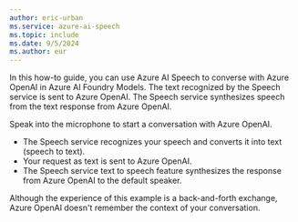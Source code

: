 ```yaml
---
author: eric-urban
ms.service: azure-ai-speech
ms.topic: include
ms.date: 9/5/2024
ms.author: eur
---
```


In this how-to guide, you can use Azure AI Speech to converse with Azure OpenAI in Azure AI Foundry Models. The text recognized by the Speech service is sent to Azure OpenAI. The Speech service synthesizes speech from the text response from Azure OpenAI.

Speak into the microphone to start a conversation with Azure OpenAI.

- The Speech service recognizes your speech and converts it into text (speech to text).
- Your request as text is sent to Azure OpenAI.
- The Speech service text to speech feature synthesizes the response from Azure OpenAI to the default speaker.

Although the experience of this example is a back-and-forth exchange, Azure OpenAI doesn't remember the context of your conversation.

